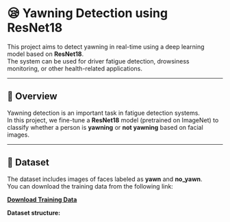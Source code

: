 # 😪 Yawning Detection using ResNet18

This project aims to detect yawning in real-time using a deep learning model based on **ResNet18**.  
The system can be used for driver fatigue detection, drowsiness monitoring, or other health-related applications.

---

## 🧠 Overview

Yawning detection is an important task in fatigue detection systems.  
In this project, we fine-tune a **ResNet18** model (pretrained on ImageNet) to classify whether a person is **yawning** or **not yawning** based on facial images.

---

## 📂 Dataset

The dataset includes images of faces labeled as **yawn** and **no_yawn**.  
You can download the training data from the following link:

**[Download Training Data](https://drive.google.com/drive/folders/1mtyhIdD5Q31y22n0KpOWasn74CBQE890?usp=sharing)**

**Dataset structure:**
